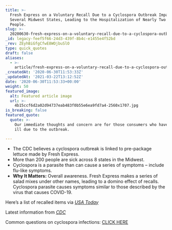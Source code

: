 ```yaml
---
title: >-
  Fresh Express on a Voluntary Recall Due to a Cyclospora Outbreak Impacting
  Several Midwest States, Leading to the Hospitalization of Nearly Two Dozen
  People.
slug: >-
  20200630-fresh-express-on-a-voluntary-recall-due-to-a-cyclospora-outbreak-impacted-several-midwest-states
_id: legacy-feef5f66-24d3-439f-8b4c-e1455e4f52bd
_rev: ZEyhBiGfgCfwE8WOjbuSlO
type: quick_quotes
draft: false
aliases:
  - >-
    article/fresh-express-on-a-voluntary-recall-due-to-a-cyclospora-outbreak-impacted-several-midwest-states/
_createdAt: '2020-06-30T11:53:33Z'
_updatedAt: '2021-03-22T13:12:52Z'
date: '2020-06-30T11:53:33+00:00'
weight: 50
featured_image:
  alt: Featured article image
  url: >-
    4b15ccf6d2a02d94737eab483f0b55e6ea9fd7a4-2560x1707.jpg
is_breaking: false
featured_quote:
  quote: >-
    Our immediate thoughts and concern are for those consumers who have become
    ill due to the outbreak.

---
```

* The CDC believes a cyclospora outbreak is linked to pre-package lettuce made by Fresh Express.
* More than 200 people are sick across 8 states in the Midwest.
* Cyclospora is a parasite than can cause a series of symptoms – include flu-like symptoms.
* **Why It Matters:** Overall awareness. Fresh Express makes a series of salad mixes under other names, leading to a domino effect of recalls. Cyclospora parasite causes symptoms similar to those described by the virus that causes COVID-19.

Here’s a list of recalled items via [_USA Today_](https://www.usatoday.com/story/money/food/2020/06/27/salad-recall-2020-walmart-aldi-fresh-express-cyclospora-outbreak/3269765001/)

Latest information from [_CDC_](https://www.cdc.gov/parasites/cyclosporiasis/outbreaks/2020/index.html)

Common questions on cyclospora infections: [CLICK HERE](https://www.cdc.gov/parasites/cyclosporiasis/gen_info/faqs.html#what_cyclo)